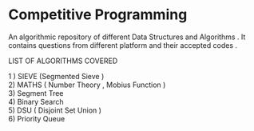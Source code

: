 # Competitive Programming

An algorithmic repository of different Data Structures and Algorithms . It contains questions from different platform and their 
accepted codes . 


LIST OF ALGORITHMS COVERED

1 ) SIEVE (Segmented Sieve )\
2) MATHS ( Number Theory , Mobius Function )\
3) Segment Tree\
4) Binary Search\
5) DSU ( Disjoint Set Union )\
6) Priority Queue
